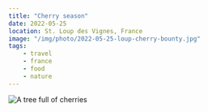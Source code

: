 ```yaml
---
title: "Cherry season"
date: 2022-05-25
location: St. Loup des Vignes, France
image: "/img/photo/2022-05-25-loup-cherry-bounty.jpg"
tags:
    - travel
    - france
    - food
    - nature
---
```


![A tree full of cherries](/img/photo/2022-05-25-loup-cherry-bounty.jpg)

